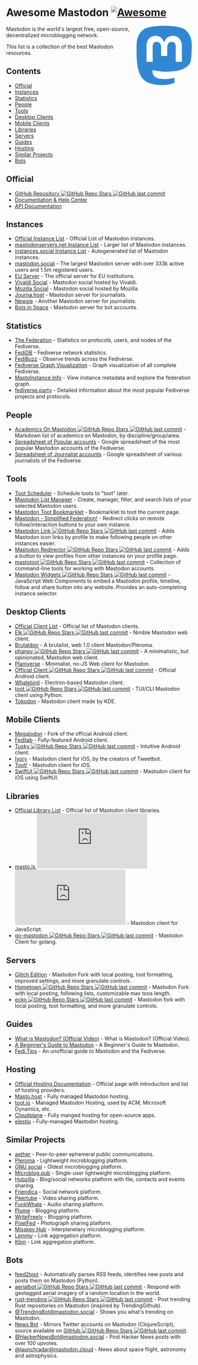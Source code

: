 # Awesome Mastodon [![Awesome](https://awesome.re/badge.svg)](https://awesome.re) <!-- omit from toc -->

[<img src="https://github.com/hyperupcall/awesome-mastodon/raw/main/assets/mastodon-logo.svg" align="right" width="150">](https://joinmastodon.org/)

Mastodon is the world's largest free, open-source, decentralized microblogging network.

This list is a collection of the best Mastodon resources.

## Contents  <!-- omit from toc -->

- [Official](#official)
- [Instances](#instances)
- [Statistics](#statistics)
- [People](#people)
- [Tools](#tools)
- [Desktop Clients](#desktop-clients)
- [Mobile Clients](#mobile-clients)
- [Libraries](#libraries)
- [Servers](#servers)
- [Guides](#guides)
- [Hosting](#hosting)
- [Similar Projects](#similar-projects)
- [Bots](#bots)

## Official

- [GitHub Repository ![GitHub Repo Stars](https://img.shields.io/github/stars/tootsuite/mastodon) ![GitHub last commit](https://img.shields.io/github/last-commit/tootsuite/mastodon)](https://github.com/tootsuite/mastodon/)
- [Documentation & Help Center](https://docs.joinmastodon.org/)
- [API Documentation](https://docs.joinmastodon.org/client/intro/)

## Instances

- [Official Instance List](https://joinmastodon.org/servers) - Official List of Mastodon instances.
- [mastodonservers.net Instance List](https://mastodonservers.net/) - Larger list of Mastodon instances.
- [instances.social Instance List](https://instances.social/list/) - Autogenerated list of Mastodon instances.
- [mastodon.social](https://mastodon.social/about/) - The largest Mastodon server with over 333k active users and 1.5m registered users.
- [EU Server](https://social.network.europa.eu/about/) - The official server for EU institutions.
- [Vivaldi Social](https://social.vivaldi.net/about/) - Mastodon social hosted by Vivaldi.
- [Mozilla Social](https://mozilla.social/about/) - Mastodon social hosted by Mozilla.
- [Journa.host](https://journa.host/about/) - Mastodon server for journalists.
- [Newsie](https://newsie.social/about/) - Another Mastodon server for journalists.
- [Bots in Space](https://botsin.space/about/) - Mastodon server for bot accounts.

## Statistics

- [The Federation](https://the-federation.info/) - Statistics on protocols, users, and nodes of the Fediverse.
- [FediDB](https://fedidb.org/network/) - Fediverse network statistics.
- [FediBuzz](https://fedi.buzz/) - Observe trends across the Fediverse.
- [Fediverse Graph Visualization](https://www.comeetie.fr/galerie/mapstodon/) - Graph visualization of all complete Fediverse.
- [MastoInstance.Info](https://mastoinstance.info/) - View instance metadata and explore the federation graph.
- [fediverse.party](https://fediverse.party/) - Detailed information about the most popular Fediverse projects and protocols.

## People

- [Academics On Mastodon ![GitHub Repo Stars](https://img.shields.io/github/stars/nathanlesage/academics-on-mastodon) ![GitHub last commit](https://img.shields.io/github/last-commit/nathanlesage/academics-on-mastodon)](https://github.com/nathanlesage/academics-on-mastodon/) - Markdown list of academics on Mastodon, by discipline/group/area.
- [Spreadsheet of Popular accounts](https://docs.google.com/spreadsheets/d/1cpUKkoT1MUn8_xM4usiERn-IdEuh0hXfBrwbbThwGiI/edit#gid=1111869705/) - Google spreadsheet of the most popular Mastodon accounts of the Fediverse.
- [Spreadsheet of Journalist accounts](https://docs.google.com/spreadsheets/d/13No4yxY-oFrN8PigC2jBWXreFCHWwVRTftwP6HcREtA/edit#gid=1320898902/) - Google spreadsheet of various journalists of the Fediverse.

## Tools

- [Toot Scheduler](https://scheduler.mastodon.tools/) - Schedule toots to "toot" later.
- [Mastodon List Manager](https://www.mastodonlistmanager.org/main/) - Create, manager, filter, and search lists of your selected Mastodon users.
- [Mastodon Toot Bookmarklet](https://rknightuk.github.io/mastodon-toot-bookmarklet/) - Bookmarklet to toot the current page.
- [Mastodon - Simplified Federation!](https://addons.mozilla.org/firefox/addon/mastodon-simplified-federation/) - Redirect clicks on remote follow/interaction buttons to your own instance.
- [Mastodon Link ![GitHub Repo Stars](https://img.shields.io/github/stars/masrly/mastodon-link) ![GitHub last commit](https://img.shields.io/github/last-commit/masrly/mastodon-link)](https://github.com/masrly/mastodon-link/) - Adds Mastodon icon links by profile to make following people on other instances easier.
- [Mastodon Redirector ![GitHub Repo Stars](https://img.shields.io/github/stars/bramus/mastodon-redirector) ![GitHub last commit](https://img.shields.io/github/last-commit/bramus/mastodon-redirector)](https://github.com/bramus/mastodon-redirector/) - Adds a button to view profiles from other instances on your profile page.
- [mastotool ![GitHub Repo Stars](https://img.shields.io/github/stars/muesli/mastotool) ![GitHub last commit](https://img.shields.io/github/last-commit/muesli/mastotool)](https://github.com/muesli/mastotool/) - Collection of command-line tools for working with Mastodon accounts.
- [Mastodon Widgets ![GitHub Repo Stars](https://img.shields.io/github/stars/splitbrain/mastodon-widget) ![GitHub last commit](https://img.shields.io/github/last-commit/splitbrain/mastodon-widget)](https://github.com/splitbrain/mastodon-widget) - JavaScript Web Components to embed a Mastodon profile, timeline, follow and share button into any website. Provides an auto-completing instance selector.

## Desktop Clients

- [Official Client List](https://joinmastodon.org/apps/) - Official list of Mastodon clients.
- [Elk ![GitHub Repo Stars](https://img.shields.io/github/stars/elk-zone/elk) ![GitHub last commit](https://img.shields.io/github/last-commit/elk-zone/elk)](https://github.com/elk-zone/elk/) - Nimble Mastodon web client.
- [Brutaldon](https://gitlab.com/brutaldon/brutaldon/) - A brutalist, web 1.0 client Mastodon/Pleroma.
- [phanpy ![GitHub Repo Stars](https://img.shields.io/github/stars/cheeaun/phanpy) ![GitHub last commit](https://img.shields.io/github/last-commit/cheeaun/phanpy)](https://github.com/cheeaun/phanpy) - A minimalistic, but opinionated, Mastodon web client.
- [Planiverse](https://git.mulligrubs.me/planiverse/) - Minimalist, no-JS Web client for Mastodon.
- [Official Client ![GitHub Repo Stars](https://img.shields.io/github/stars/mastodon/mastodon-android) ![GitHub last commit](https://img.shields.io/github/last-commit/mastodon/mastodon-android)](https://github.com/mastodon/mastodon-android/) - Official Android client.
- [Whalebird](https://whalebird.social/en/desktop/contents/) - Electron-based Mastodon client.
- [toot ![GitHub Repo Stars](https://img.shields.io/github/stars/ihabunek/toot) ![GitHub last commit](https://img.shields.io/github/last-commit/ihabunek/toot)](https://github.com/ihabunek/toot/) - TUI/CLI Mastodon client using Python.
- [Tokodon](https://apps.kde.org/tokodon/) - Mastodon client made by KDE.

## Mobile Clients

- [Megalodon](https://sk22.github.io/megalodon/) - Fork of the official Android client.
- [Fedilab](https://codeberg.org/tom79/Fedilab/) - Fully-featured Android client.
- [Tusky ![GitHub Repo Stars](https://img.shields.io/github/stars/tuskyapp/Tusky) ![GitHub last commit](https://img.shields.io/github/last-commit/tuskyapp/Tusky)](https://github.com/tuskyapp/Tusky/) - Intuitive Android client.
- [Ivory](https://apps.apple.com/us/app/ivory-for-mastodon-by-tapbots/id6444602274) - Mastodon client for iOS, by the creators of Tweetbot.
- [Toot!](https://apps.apple.com/us/app/toot/id1229021451) - Mastodon client for iOS.
- [SwiftUI ![GitHub Repo Stars](https://img.shields.io/github/stars/Dimillian/IceCubesApp) ![GitHub last commit](https://img.shields.io/github/last-commit/Dimillian/IceCubesApp)](https://github.com/Dimillian/IceCubesApp) - Mastodon client for iOS using SwiftUI.

## Libraries

- [Official Library List](https://docs.joinmastodon.org/client/libraries/) - Official list of Mastodon client libraries.
- [masto.js ![GitHub Repo Stars](https://img.shields.io/github/stars/neet/masto.js) ![GitHub last commit](https://img.shields.io/github/last-commit/neet/masto.js)](https://github.com/neet/masto.js) - Mastodon client for JavaScript.
- [go-mastodon ![GitHub Repo Stars](https://img.shields.io/github/stars/mattn/go-mastodon) ![GitHub last commit](https://img.shields.io/github/last-commit/mattn/go-mastodon)](https://github.com/mattn/go-mastodon) - Mastodon Client for golang.

## Servers

- [Glitch Edition](https://glitch-soc.github.io/docs/) - Mastodon Fork with local posting, toot formatting, improved settings, and more granulate controls.
- [Hometown ![GitHub Repo Stars](https://img.shields.io/github/stars/hometown-fork/hometown) ![GitHub last commit](https://img.shields.io/github/last-commit/hometown-fork/hometown)](https://github.com/hometown-fork/hometown/) - Mastodon Fork with local posting, following lists, customizable max toos length.
- [ecko ![GitHub Repo Stars](https://img.shields.io/github/stars/magicstone-dev/ecko) ![GitHub last commit](https://img.shields.io/github/last-commit/magicstone-dev/ecko)](https://github.com/magicstone-dev/ecko/) - Mastodon fork with local posting, toot formatting, and more granulate controls.

## Guides

- [What is Mastodon? (Official Video)](https://www.youtube.com/watch?v=IPSbNdBmWKE) - What is Mastodon? (Official Video).
- [A Beginner's Guide to Mastodon](https://buffer.com/resources/mastodon-social) - A Beginner's Guide to Mastodon.
- [Fedi.Tips](https://fedi.tips) - An unofficial guide to Mastodon and the Fediverse.

## Hosting

- [Official Hosting Documentation](https://docs.joinmastodon.org/user/run-your-own) - Official page with introduction and list of hosting providers.
- [Masto.host](https://masto.host) - Fully managed Mastodon hosting.
- [toot.io](https://toot.io/mastodon_hosting.html) - Managed Mastodon Hosting, used by ACM, Microsoft Dynamics, etc.
- [Cloudplane](https://cloudplane.org) - Fully manged hosting for open-source apps.
- [elestio](https://elest.io/open-source/mastodon) - Fully-managed Mastodon hosting.

## Similar Projects

- [aether](https://getaether.net) - Peer-to-peer ephemeral public communications.
- [Pleroma](https://pleroma.social/) - Lightweight microblogging platform.
- [GNU social](https://gnusocial.rocks/) - Oldest microblogging platform.
- [Microblog.pub](https://microblog.pub/) - Single-user lightweight microblogging platform.
- [Hubzilla](https://zotlabs.org/page/hubzilla/hubzilla-project/) - Blog/social networks platform with file, contacts and events sharing.
- [Friendica](https://friendi.ca/) - Social network platform.
- [Peertube](https://joinpeertube.org/) - Video sharing platform.
- [FunkWhale](https://funkwhale.audio/) - Audio sharing platform.
- [Plume](https://joinplu.me/) - Blogging platform.
- [WriteFreely](https://writefreely.org/) - Blogging platform.
- [PixelFed](https://pixelfed.org/) - Photograph sharing platform.
- [Misskey Hub](https://misskey-hub.net/en/) - Interplanetary microblogging platform.
- [Lemmy](https://join-lemmy.org/) - Link aggregation platform.
- [Kbin](https://kbin.social) - Link aggregation platform.

## Bots

- [feed2toot](https://gitlab.com/chaica/feed2toot) - Automatically parses RSS feeds, identifies new posts and posts them on Mastodon (Python).
- [aerialbot ![GitHub Repo Stars](https://img.shields.io/github/stars/doersino/aerialbot) ![GitHub last commit](https://img.shields.io/github/last-commit/doersino/aerialbot)](https://github.com/doersino/aerialbot) - Respond with geotagged aerial imagery of a random location in the world.
- [rust-trending ![GitHub Repo Stars](https://img.shields.io/github/stars/pbzweihander/rust-trending) ![GitHub last commit](https://img.shields.io/github/last-commit/pbzweihander/rust-trending)](https://github.com/pbzweihander/rust-trending) - Post trending Rust repositories on Mastodon (inspired by TrendingGithub).
- [@TrendingBot@mastodon.social](https://mastodon.social/@TrendingBot) - Shows you what's trending on Mastodon.
- [News Bot](https://botsin.space/@newsbot) - Mirrors Twitter accounts on Mastodon (ClojureScript), source available on [GitHub ![GitHub Repo Stars](https://img.shields.io/github/stars/yogthos/mastodon-bot) ![GitHub last commit](https://img.shields.io/github/last-commit/yogthos/mastodon-bot)](https://github.com/yogthos/mastodon-bot).
- [@HackerNewsBot@mastodon.social](https://mastodon.social/@HackerNewsBot) - Post Hacker News posts with over 100 upvotes.
- [@launchradar@mastodon.cloud](https://mastodon.cloud/@launchradar) - News about space flight, astronomy and astrophysics.
